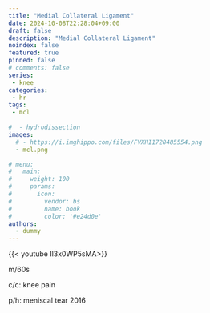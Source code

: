 ```yaml
---
title: "Medial Collateral Ligament"
date: 2024-10-08T22:28:04+09:00
draft: false
description: "Medial Collateral Ligament"
noindex: false
featured: true
pinned: false
# comments: false
series:
 - knee
categories:
 - hr
tags:
 - mcl
 
#  - hydrodissection
images:
  # - https://i.imghippo.com/files/FVXHI1728485554.png
  - mcl.png

# menu:
#   main:
#     weight: 100
#     params:
#       icon:
#         vendor: bs
#         name: book
#         color: '#e24d0e'
authors:
  - dummy
---
```


{{< youtube Il3x0WP5sMA>}}


m/60s

c/c: knee pain

p/h: meniscal tear 2016


